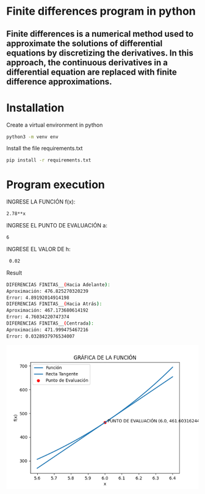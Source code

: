 # Finite differences program in python
## Finite differences is a numerical method used to approximate the solutions of differential equations by discretizing the derivatives. In this approach, the continuous derivatives in a differential equation are replaced with finite difference approximations.
# Installation
Create a virtual environment in python
```sh
python3 -m venv env
```
Install the file requirements.txt
```sh
pip install -r requirements.txt 
```


# Program execution
INGRESE LA FUNCIÓN f(x):
```sh
2.78**x 
```
INGRESE EL PUNTO DE EVALUACIÓN a:
```sh
6
```
INGRESE EL VALOR DE h:
```sh
 0.02
```
Result
```sh
DIFERENCIAS FINITAS__(Hacia Adelante):
Aproximación: 476.825270320239
Error: 4.89192014914198
DIFERENCIAS FINITAS__(Hacia Atrás):
Aproximación: 467.173680614192
Error: 4.76034220747374
DIFERENCIAS FINITAS__(Centrada):
Aproximación: 471.999475467216
Error: 0.0328937976534007
```
![Imagen](https://github.com/baraja-cristian/Finite-differences/blob/main/img/Figure_1.png)
